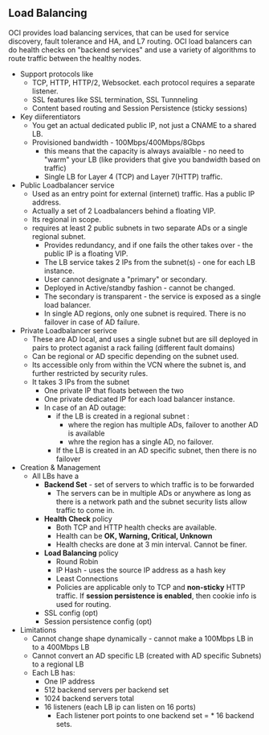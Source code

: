 ## Load Balancing

OCI provides load balancing services, that can be used for service discovery, fault tolerance and HA, and L7 routing.
OCI load balancers can do health checks on "backend services" and use a variety of algorithms to route traffic between the healthy nodes.

* Support protocols like
  * TCP, HTTP, HTTP/2, Websocket. each protocol requires a separate listener. 
  * SSL features like SSL termination, SSL Tunnneling
  * Content based routing and Session Persistence (sticky sessions)
* Key diiferentiators
  * You get an actual dedicated public IP, not just a CNAME to a shared LB.
  * Provisioned bandwidth - 100Mbps/400Mbps/8Gbps
    * this means that the capacity is always avaialble - no need to "warm" your LB (like providers that give you bandwidth based on traffic)
    * Single LB for Layer 4 (TCP) and Layer 7(HTTP)  traffic.
* Public Loadbalancer service
  * Used as an entry point for external (internet) traffic. Has a public IP address.
  * Actually a set of 2 Loadbalancers behind a floating VIP.
  * Its regional in scope.
  * requires at least 2 public subnets in two separate ADs or a single regional subnet.
    * Provides redundancy, and if one fails the other takes over - the public IP is a floating VIP.
    * The LB service takes 2 IPs from the subnet(s) - one for each LB instance.
    * User cannot designate a "primary" or secondary.
    * Deployed in Active/standby fashion - cannot be changed.
    * The secondary is transparent - the service is exposed as a single load balancer.
    * In single AD regions, only one subnet is required. There is no failover in case of AD failure.
* Private Loadbalancer serivce
  * These are AD local, and uses a single subnet but are sill deployed in pairs to protect aganist a rack failing (different fault domains)
  * Can be regional or AD specific depending on the subnet used.
  * Its accessible only from within the VCN where the subnet is, and further restricted by security rules.
  * It takes 3 IPs from the subnet
    * One private IP that floats between the two
    * One private dedicated IP for each load balancer instance.
    * In case of an AD outage:
      * if the LB is created in a regional subnet :
        * where the region has multiple ADs, failover to another AD is available
        * whre the region has a single AD, no failover.
      * If the LB is created in an AD specific subnet, then there is no failover
* Creation & Management
  * All LBs have a 
    * __Backend Set__ - set of servers to which traffic is to be forwarded
      * The servers can be in multiple ADs or anywhere as long as there is a network path and the subnet security lists allow traffic to come in.
    * __Health Check__ policy
      * Both TCP and HTTP health checks are available.
      * Health can be __OK, Warning, Critical, Unknown__
      * Health checks are done at 3 min interval. Cannot be finer.
    * __Load Balancing__ policy
      * Round Robin
      * IP Hash - uses the source IP address as a hash key
      * Least Connections 
      * Policies are applicable only to TCP and __non-sticky__ HTTP traffic. If __session persistence is enabled__, then cookie info is used for routing.
    * SSL config (opt)
    * Session persistence config (opt)
* Limitations
  * Cannot change shape dynamically - cannot make a 100Mbps LB in to a 400Mbps LB
  * Cannot convert an AD specific LB (created with AD specific Subnets) to a regional LB
  * Each LB has:
    * One IP address
    * 512 backend servers per backend set
    * 1024 backend servers total
    * 16 listeners (each LB ip can listen on 16 ports)
      * Each listener port points to one backend set =  * 16 backend sets.
